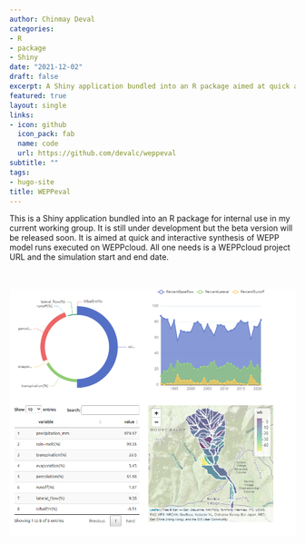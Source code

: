 ```yaml
---
author: Chinmay Deval
categories:
- R
- package
- Shiny
date: "2021-12-02"
draft: false
excerpt: A Shiny application bundled into an R package aimed at quick and interactive synthesis of WEPP model runs executed on WEPPcloud.
featured: true
layout: single
links:
- icon: github
  icon_pack: fab
  name: code
  url: https://github.com/devalc/weppeval
subtitle: ""
tags:
- hugo-site
title: WEPPeval
---
```


This is a Shiny application bundled into an R package for internal use in my current working group. It is still under development but the beta version will be released soon. It is aimed at quick and interactive synthesis of WEPP model runs executed on WEPPcloud. All one needs is a WEPPcloud project URL and the simulation start and end date. 

<br><br>
<img src="weppeval_featured.PNG">
